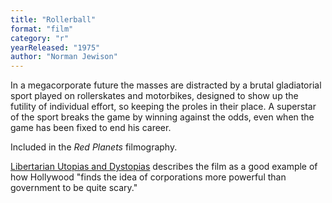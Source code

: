 ```yaml
---
title: "Rollerball"
format: "film"
category: "r"
yearReleased: "1975"
author: "Norman Jewison"
---
```

In a megacorporate future the masses are distracted by a brutal gladiatorial  sport played on rollerskates and motorbikes, designed to show up the futility of  individual effort, so keeping the proles in their place. A superstar of the  sport breaks the game by winning against the odds, even when the game has been  fixed to end his career.

Included in the _Red Planets_  filmography.

<a href="http://www.quiz2d.com/quiz/LibertarianUtopias.php">Libertarian Utopias  and Dystopias</a> describes the film as a good example of how Hollywood "finds  the idea of corporations more powerful than government to be quite scary."

